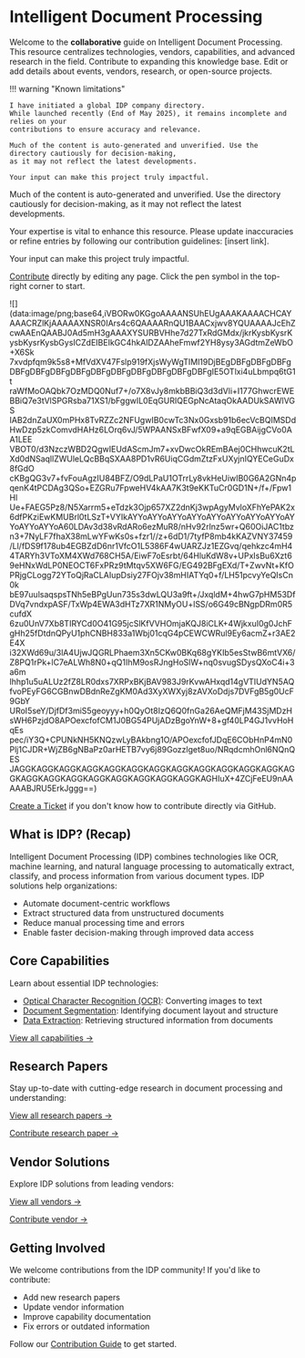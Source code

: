 # Intelligent Document Processing

Welcome to the **collaborative** guide on Intelligent Document Processing. 
This resource centralizes technologies, vendors, capabilities, and advanced research in the field. Contribute to expanding this knowledge base.
Edit or add details about events, vendors, research, or open-source projects. 

!!! warning "Known limitations"

    I have initiated a global IDP company directory.
    While launched recently (End of May 2025), it remains incomplete and relies on your
    contributions to ensure accuracy and relevance.

    Much of the content is auto-generated and unverified. Use the directory cautiously for decision-making,
    as it may not reflect the latest developments.

    Your input can make this project truly impactful.

Much of the content is auto-generated and unverified. Use the directory cautiously for decision-making, as it may not reflect the latest developments.

Your expertise is vital to enhance this resource. Please update inaccuracies or refine entries by following our contribution guidelines: [insert link].

Your input can make this project truly impactful.

[Contribute](contribution/index.md) directly by editing any page. Click the pen symbol in the top-right corner to start.

![](data:image/png;base64,iVBORw0KGgoAAAANSUhEUgAAAKAAAACHCAYAAACRZlKjAAAAAXNSR0IArs4c6QAAAARnQU1BAACxjwv8YQUAAAAJcEhZ
cwAAEnQAABJ0Ad5mH3gAAAXYSURBVHhe7d27TxRdGMdx/jkrKysbKysrKysbKysrKysbGysICZdEIBEIkGC4hkAlDZAAheFmwf2YH8ysy3AGdtmZeWbO+X6Sk
7xvdpfqm9k5s8+MfVdXV47Fslp919fXjsWyWgTIMl19DjBEgDBFgDBFgDBFgDBFgDBFgDBFgDBFgDBFgDBFgDBFgDBFgDBFgDBFgIE5OTlxi4uLbmpq6tG1t
raWfMoOAQbk7OzMDQ0Nuf7+/o7X8vJy8mkbBBiQ3d3dVli+I177GhwcrEWEBBiQ7e3tVlSPGRsba71XS1/bFggwIL0EqGURIQEGpNcAtaqOkAADUkSAWlVGS
IAB2dnZaUX0mPHx8TvRZZc2NFUgwIB0cwTc3Nx0Gxsb91b6ecVcBQIMSDdHwDzp5zkComvdHAHz6LOrq6vJ/5WPAANSxBFwfX09+a9qEGBAijgCVo0AA1LEE
VBOT0/d3NzczWBD2QgwIEUdAScmJm7+xvDwcOkREmBAej0CHhwcuK2tLXd0dNSaqllZWUleLQcBBqSXAA8PD1vR6UiqCGdmZtzFxUXyjnIQYECeGuDx8fGdO
cKBgQG3v7+fvFouAgzIU84BFZ/O9dLPaU1OTrrLy8vkHeUiwIB0G6A2GNn4pqenK4tPCDAg3QSo+EZGRu7FpweHV4kAA7K3t9eKKTuCr0GD1N+/f+/Fpw1Hl
Ue+FAEG5Pz8/N5Xarrm5+eTdzk3Ojp657XZ2dnKj3wpAgyMvloXFhYePAK2x6dfPKziEwKMUBrl0tLSzT+VYIkAYYoAYYoAYYoAYYoAYYoAYYoAYYoAYYoAY
YoAYYoAYYoA60LDAv3d38vRdARo6ezMuR8/nHv92rlnz5wr+Q60OiJAC1tbzn3+7NyLF7fhaX38mLwYFwKs0s+fzr1//z+6dD1/7tyfP8mb4kKAZVNY37459
/Ll/fDS9f178ub4EGBZdD6nr1VfcO1L5386F4wUARZJz1EZGvq/qehkzc4mH44TARYh3VToXM4XWd768CH5A/EiwF7oEsrbt/64HluKdW8v+UPxIsBu6Xzt6
9eHNxWdLP0NEOCT6FxPRz9tMtqv5XW6FG/EG492BFgEXd/T+ZwvNt+KfOPRjgCLogg72YToQjRaCLAIupDsiy27FOjv38mHIATYq0+f/LH51pcvyYeQIsCn0k
bE97uulsaqspsTNh5eBPgUun735s3dwLQU3a9ft+/JxqldM+4hwG7pHM53DfDVq7vndxpASF/TxWp4EWA3dHTz7XR1NMyOU+lSS/o6G49cBNgpDRm0R5cufdX
6zu0UnV7Xb8TIRYCd0O41G95jcSlKfVVHOmjaKQJ8iCLK+4WjkxuI0g0JchFgHh25fDtdnQPyU1phCNBH833a1Wbj01cqG4pCEWCWRul9Ey6acmZ+r3AE2E4X
i32XWd69u/3lA4UjwJQGRLPhaem3Xn5CKw0BKq68gYKIb5esStwB6mtVX6/Z8PQ1rPk+lC7eALWh8N0+qQ1IhM9osRJngHoSlW+nq0svugSDysQXoC4i+3a6m
lhhp1u5uALUz2fZ8LR0dxs7XRPxBKjBAV983J9rKvwAHxqd14gVTIUdYN5AQfvoPEyFG6CGBnwDBdnReZgKM0Ad3XyXWXyj8zAVXoDdjs7DVFgB5g0UcF9GbY
URoI5seY/DjfDf3miS5geoyyy+h0QyOt8IzQ6Q0fnGa26AeQMFjM43SjMDzHsWH6PzjdO8APOexcfofCM1J0BG54PUjADzBgoYnW+8+gf40LP4GJ1vvHoHqEs
pec/iY3Q+CPUNkNH5KNQzwLyBAkbng1O/APOexcfofJDqE6CObHnP4mN0Plj1CJDR+WjZB6gNBaPz0arHETB7vy6j89Gozzlget8uo/NRqdcmhOnl6NQnQES
JAGGKAGGKAGGKAGGKAGGKAGGKAGGKAGGKAGGKAGGKAGGKAGGKAGGKAGGKAGGKAGGKAGGKAGGKAGGKAGGKAGGKAGHIuX+4ZCjFeEU9nAAAAABJRU5ErkJggg==)

[Create a Ticket](https://github.com/atraining/idp-software.com/issues/new/choose) if you don't know how to contribute directly via GitHub. 




## What is IDP? (Recap)

Intelligent Document Processing (IDP) combines technologies like OCR, machine learning, and natural language processing to automatically extract, classify, and process information from various document types. IDP solutions help organizations:

- Automate document-centric workflows
- Extract structured data from unstructured documents
- Reduce manual processing time and errors
- Enable faster decision-making through improved data access

## Core Capabilities

Learn about essential IDP technologies:

- [Optical Character Recognition (OCR)](capabilities/ocr/index.md): Converting images to text
- [Document Segmentation](capabilities/segmentation/index.md): Identifying document layout and structure
- [Data Extraction](capabilities/extraction/index.md): Retrieving structured information from documents

[View all capabilities →](capabilities/index.md)

## Research Papers

Stay up-to-date with cutting-edge research in document processing and understanding:

[View all research papers →](research/index.md)

[Contribute research paper →](contribution/index.md#for-research-papers)

## Vendor Solutions

Explore IDP solutions from leading vendors:

[View all vendors →](vendors/index.md)

[Contribute vendor →](contribution/index.md#for-vendors)

## Getting Involved

We welcome contributions from the IDP community! If you'd like to contribute:

- Add new research papers
- Update vendor information
- Improve capability documentation
- Fix errors or outdated information

Follow our [Contribution Guide](contribution/index.md) to get started.
